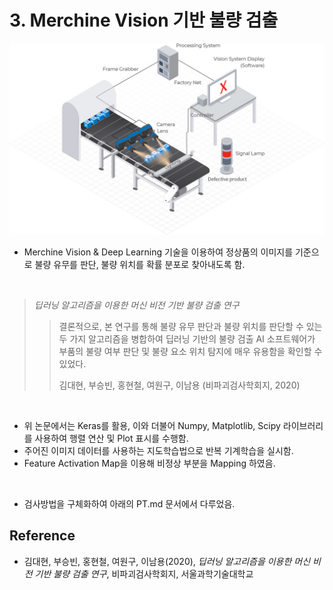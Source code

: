# 3. Merchine Vision 기반 불량 검출

<p align="center">
  <img src="images/Process of Machine vision.jpg">
</p>

- Merchine Vision & Deep Learning 기술을 이용하여 정상품의 이미지를 기준으로 불량 유무를 판단, 불량 위치를 확률 분포로 찾아내도록 함.
  
<br>

> _딥러닝 알고리즘을 이용한 머신 비전 기반 불량 검출 연구_
> > 결론적으로, 본 연구를 통해 불량 유무 판단과 불량 위치를 판단할 수 있는 두 가지 알고리즘을 병합하여 딥러닝 기반의 불량 검출 AI 소프트웨어가 부품의 불량 여부 판단 및 불량 요소 위치 탐지에 매우 유용함을 확인할 수 있었다.
> > <p> 김대현, 부승빈, 홍현철, 여원구, 이남용 (비파괴검사학회지, 2020)

<br>

- 위 논문에서는 Keras를 활용, 이와 더불어 Numpy, Matplotlib, Scipy 라이브러리를 사용하여 행렬 연산 및 Plot 표시를 수행함.
- 주어진 이미지 데이터를 사용하는 지도학습법으로 반복 기계학습을 실시함.
- Feature Activation Map을 이용해 비정상 부분을 Mapping 하였음.

<br>

- 검사방법을 구체화하여 아래의 PT.md 문서에서 다루었음.

## Reference
* 김대현, 부승빈, 홍현철, 여원구, 이남용(2020), _딥러닝 알고리즘을 이용한 머신 비전 기반 불량 검출 연구_, 비파괴검사학회지, 서울과학기술대학교
